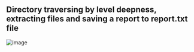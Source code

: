 ## Directory traversing by level deepness, extracting files and saving a report to report.txt file

![image](https://user-images.githubusercontent.com/104040753/200124051-8ac02501-13bb-4c2c-927a-9a8079f1498d.png)
